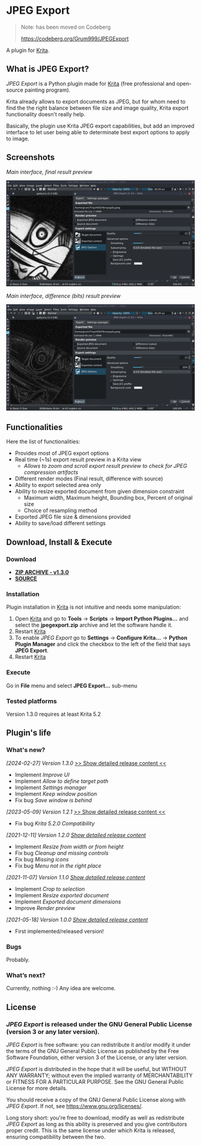 # JPEG Export

> Note: has been moved on Codeberg
> 
> https://codeberg.org/Grum999/JPEGExport

A plugin for [Krita](https://krita.org).


## What is JPEG Export?
*JPEG Export* is a Python plugin made for [Krita](https://krita.org) (free professional and open-source painting program).


Krita already allows to export documents as JPEG, but for whom need to find the the right balance between file size and image quality, Krita export functionality doesn't really help.

Basically, the plugin use Krita JPEG export capabilities, but add an improved interface to let user being able to determinate best export options to apply to image.


## Screenshots

*Main interface, final result preview*

![Main interface](./screenshots/main-final.jpeg)

*Main interface, difference (bits) result preview*

![Main interface](./screenshots/main-diff.jpeg)


## Functionalities

Here the list of functionalities:
- Provides most of JPEG export options
- Real time (~1s) export result preview in a Krita view
  - *Allows to zoom and scroll export result preview to check for JPEG compression artifacts*
- Different render modes (Final result, difference with source)
- Ability to export selected area only
- Ability to resize exported document from given dimension constraint
  - Maximum width, Maximum height, Bounding box, Percent of original size
  - Choice of resampling method
- Exported JPEG file size & dimensions provided
- Ability to save/load different settings

## Download, Install & Execute

### Download
+ **[ZIP ARCHIVE - v1.3.0](https://github.com/Grum999/JPEGExport/releases/download/1.3.0/jpegexport.zip)**
+ **[SOURCE](https://github.com/Grum999/JPEGExport)**


### Installation

Plugin installation in [Krita](https://krita.org) is not intuitive and needs some manipulation:

1. Open [Krita](https://krita.org) and go to **Tools** -> **Scripts** -> **Import Python Plugins...** and select the **jpegexport.zip** archive and let the software handle it.
2. Restart [Krita](https://krita.org)
3. To enable *JPEG Export* go to **Settings** -> **Configure Krita...** -> **Python Plugin Manager** and click the checkbox to the left of the field that says **JPEG Export**.
4. Restart [Krita](https://krita.org)


### Execute

Go in **File** menu and select **JPEG Export...** sub-menu

### Tested platforms

Version 1.3.0 requires at least Krita 5.2


## Plugin's life

### What's new?

_[2024-02-27] Version 1.3.0_ [>> Show detailed release content <<](./releases-notes/RELEASE-1.3.0.md)
- Implement *Improve UI*
- Implement *Allow to define target path*
- Implement *Settings manager*
- Implement *Keep window position*
- Fix bug *Save window is behind*

_[2023-05-09] Version 1.2.1_ [>> Show detailed release content <<](./releases-notes/RELEASE-1.2.1.md)
- Fix bug *Krita 5.2.0 Compatibility*

_[2021-12-11] Version 1.2.0_ *[Show detailed release content](./releases-notes/RELEASE-1.2.0.md)*
- Implement *Resize from width or from height*
- Fix bug *Cleanup and missing controls*
- Fix bug *Missing icons*
- Fix bug *Menu not in the right place*

_[2021-11-07] Version 1.1.0_ *[Show detailed release content](./releases-notes/RELEASE-1.1.0.md)*
- Implement *Crop to selection*
- Implement *Resize exported document*
- Implement *Exported document dimensions*
- Improve *Render preview*

_[2021-05-18] Version 1.0.0_ *[Show detailed release content](./releases-notes/RELEASE-1.0.0.md)*
- First implemented/released version!



### Bugs

Probably.



### What’s next?

Currently, nothing :-)
Any idea are welcome.


## License

### *JPEG Export* is released under the GNU General Public License (version 3 or any later version).

*JPEG Export* is free software: you can redistribute it and/or modify it under the terms of the GNU General Public License as published by the Free Software Foundation, either version 3 of the License, or any later version.

*JPEG Export* is distributed in the hope that it will be useful, but WITHOUT ANY WARRANTY; without even the implied warranty of MERCHANTABILITY or FITNESS FOR A PARTICULAR PURPOSE. See the GNU General Public License for more details.

You should receive a copy of the GNU General Public License along with *JPEG Export*. If not, see <https://www.gnu.org/licenses/>.


Long story short: you're free to download, modify as well as redistribute *JPEG Export* as long as this ability is preserved and you give contributors proper credit. This is the same license under which Krita is released, ensuring compatibility between the two.

